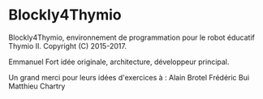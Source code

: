 Blockly4Thymio
==============

Blockly4Thymio, environnement de programmation pour le robot éducatif Thymio II.
Copyright (C) 2015-2017.

Emmanuel Fort <contact at okimi dot net>
idée originale, architecture, développeur principal.



Un grand merci pour leurs idées d'exercices à :
Alain Brotel
Frédéric Bui
Matthieu Chartry
